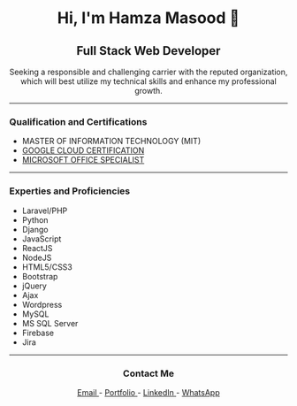 <div align="center">
    <h1>Hi, I'm Hamza Masood 👋</h1>
    <h2>Full Stack Web Developer</h2>
    <p>Seeking a responsible and challenging carrier with the reputed organization, which will best utilize my technical skills and enhance my professional growth.</p>
</div>
<hr>

<h3>Qualification and Certifications</h3>
<ul>
    <li>MASTER OF INFORMATION TECHNOLOGY (MIT)</li> 
    <li><a target="_blank" href="https://www.qwiklabs.com/public_profiles/3c6df089-d7f2-47f1-acd6-855f41b11350">GOOGLE CLOUD CERTIFICATION</a></li>
    <li><a target="_blank" href="https://www.certiport.com/Portal/Pages/ViewTranscript.aspx?uid=vpS3MyJYrFVZRkr+nsZCeQ==&vid=U05+Vyj+qW6hsxSDDaxQwg==&aid=Xu1nBr8UrxAtpSdR3zIXLQ==&defaultlang=ENU">MICROSOFT OFFICE SPECIALIST</a></li>
</ul>

<hr>

<h3>Experties and Proficiencies</h3>
<ul>
    <li>Laravel/PHP</li> 
    <li>Python</li>
    <li>Django</li>
    <li>JavaScript</li>
    <li>ReactJS</li>
    <li>NodeJS</li>
    <li>HTML5/CSS3</li>
    <li>Bootstrap</li>
    <li>jQuery</li>
    <li>Ajax</li>    
    <li>Wordpress</li>
    <li>MySQL</li>
    <li>MS SQL Server</li>
    <li>Firebase</li>
    <li>Jira</li>
</ul>

<hr>
<div align="center">
<h3>Contact Me</h3>
    <a href="mailto:masood.hamzaa@gmail.com" target="_blank"> Email </a> -
    <a href="https://masoodhamza.github.io" target="_blank"> Portfolio </a> -
    <a href="https://www.linkedin.com/in/masoodhamza" target="_blank"> LinkedIn </a> -
    <a href="https://wa.me/+923335254684" target="_blank"> WhatsApp </a>
</div>
     
    
    



<!--
**masoodhamza/masoodhamza** is a ✨ _special_ ✨ repository because its `README.md` (this file) appears on your GitHub profile.

Here are some ideas to get you started:

- 🔭 I’m currently working on ...
- 🌱 I’m currently learning ...
- 👯 I’m looking to collaborate on ...
- 🤔 I’m looking for help with ...
- 💬 Ask me about ...
- 📫 How to reach me: ...
- 😄 Pronouns: ...
- ⚡ Fun fact: ...
-->
